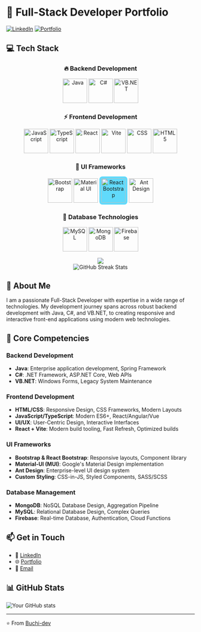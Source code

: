 # 🚀 Full-Stack Developer Portfolio

[![LinkedIn](https://img.shields.io/badge/LinkedIn-Connect-blue)](Your-LinkedIn-URL)
[![Portfolio](https://img.shields.io/badge/Portfolio-Visit-green)](Your-Portfolio-URL)

## 💻 Tech Stack

<div align="center">

### 🔥 Backend Development
<p align="center">
  <img src="https://cdn.jsdelivr.net/gh/devicons/devicon/icons/java/java-original.svg" alt="Java" width="65" height="65" />
  <img src="https://cdn.jsdelivr.net/gh/devicons/devicon/icons/csharp/csharp-original.svg" alt="C#" width="65" height="65" />
  <img src="https://cdn.jsdelivr.net/gh/devicons/devicon/icons/dot-net/dot-net-original.svg" alt="VB.NET" width="65" height="65" />
</p>

### ⚡ Frontend Development
<p align="center">
  <img src="https://cdn.jsdelivr.net/gh/devicons/devicon/icons/javascript/javascript-original.svg" alt="JavaScript" width="65" height="65" />
  <img src="https://cdn.jsdelivr.net/gh/devicons/devicon/icons/typescript/typescript-original.svg" alt="TypeScript" width="65" height="65" />
  <img src="https://cdn.jsdelivr.net/gh/devicons/devicon/icons/react/react-original.svg" alt="React" width="65" height="65" />
  <img src="https://cdn.jsdelivr.net/gh/devicons/devicon/icons/vitejs/vitejs-original.svg" alt="Vite" width="65" height="65" />
  <img src="https://cdn.jsdelivr.net/gh/devicons/devicon/icons/css3/css3-original.svg" alt="CSS" width="65" height="65" />
  <img src="https://cdn.jsdelivr.net/gh/devicons/devicon/icons/html5/html5-original.svg" alt="HTML5" width="65" height="65" />
</p>

### 🎨 UI Frameworks
<p align="center">
  <img src="https://cdn.jsdelivr.net/gh/devicons/devicon/icons/bootstrap/bootstrap-original.svg" alt="Bootstrap" width="65" height="65" />
  <img src="https://cdn.jsdelivr.net/gh/devicons/devicon/icons/materialui/materialui-original.svg" alt="Material UI" width="65" height="65" />
  <img src="https://cdn.jsdelivr.net/gh/devicons/devicon/icons/react/react-original.svg" alt="React Bootstrap" width="65" height="65" style="background: #61DAFB; border-radius: 8px; padding: 5px;" />
  <img src="https://gw.alipayobjects.com/zos/rmsportal/KDpgvguMpGfqaHPjicRK.svg" alt="Ant Design" width="65" height="65" />
</p>

### 🌟 Database Technologies
<p align="center">
  <img src="https://cdn.jsdelivr.net/gh/devicons/devicon/icons/mysql/mysql-original.svg" alt="MySQL" width="65" height="65" />
  <img src="https://cdn.jsdelivr.net/gh/devicons/devicon/icons/mongodb/mongodb-original.svg" alt="MongoDB" width="65" height="65" />
  <img src="https://cdn.jsdelivr.net/gh/devicons/devicon/icons/firebase/firebase-plain.svg" alt="Firebase" width="65" height="65" />
</p>

</div>

<!-- Contribution Snake -->
<div align="center">
  <img src="https://raw.githubusercontent.com/Buchi-dev/Buchi-dev/output/github-contribution-grid-snake.svg" />
</div>

<div align="center">
  <img src="https://github-readme-streak-stats.herokuapp.com/?user=Buchi-dev&theme=radical" alt="GitHub Streak Stats" />
</div>

## 🌟 About Me
I am a passionate Full-Stack Developer with expertise in a wide range of technologies. My development journey spans across robust backend development with Java, C#, and VB.NET, to creating responsive and interactive front-end applications using modern web technologies.

## 💪 Core Competencies

### Backend Development
- **Java**: Enterprise application development, Spring Framework
- **C#**: .NET Framework, ASP.NET Core, Web APIs
- **VB.NET**: Windows Forms, Legacy System Maintenance

### Frontend Development
- **HTML/CSS**: Responsive Design, CSS Frameworks, Modern Layouts
- **JavaScript/TypeScript**: Modern ES6+, React/Angular/Vue
- **UI/UX**: User-Centric Design, Interactive Interfaces
- **React + Vite**: Modern build tooling, Fast Refresh, Optimized builds

### UI Frameworks
- **Bootstrap & React Bootstrap**: Responsive layouts, Component library
- **Material-UI (MUI)**: Google's Material Design implementation
- **Ant Design**: Enterprise-level UI design system
- **Custom Styling**: CSS-in-JS, Styled Components, SASS/SCSS

### Database Management
- **MongoDB**: NoSQL Database Design, Aggregation Pipeline
- **MySQL**: Relational Database Design, Complex Queries
- **Firebase**: Real-time Database, Authentication, Cloud Functions

## 📫 Get in Touch
- 💼 [LinkedIn](Your-LinkedIn-URL)
- 🌐 [Portfolio](Your-Portfolio-URL)
- 📧 [Email](mailto:your.email@example.com)

## 📊 GitHub Stats
![Your GitHub stats](https://github-readme-stats.vercel.app/api?username=Buchi-dev&show_icons=true&theme=radical)

---
⭐️ From [Buchi-dev](https://github.com/Buchi-dev)
